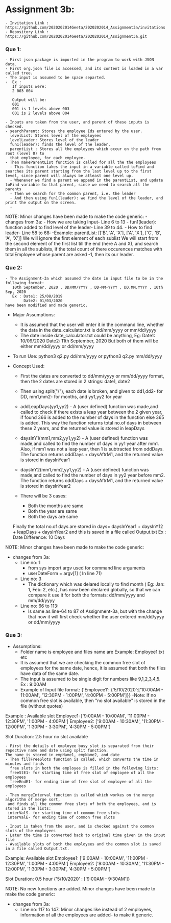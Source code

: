 # Assignment 3b:
    - Invitation Link : https://github.com/2020202014Geeta/2020202014_Assignment3a/invitations
	- Repository Link : https://github.com/2020202014Geeta/2020202014_Assignment3a.git
### Que 1:
    - First json package is imported in the program to work with JSON data.
    - First org.json file is accessed, and its content is loaded in a var called tree.
    - The input is assumed to be space separted.
    -  Ex : 
       If inputs were:              
       2 003 004

       Output will be:
       001
       001 is 1 levels above 003
	   001 is 2 levels above 004

    - Inputs are taken from the user, and parent of these inputs is checked.
    - searchParent: Stores the employee Ids entered by the user.
      levelList: Stores level of the employees
      levelLeader: Stores level of the leader
      fun1(leader): finds the level of the leader.
      parentList : Stores all the employees which occur on the path from root (level 0) to 
      that employee, for each employee.
    - Then makeParentList function is called for all the the employees
      - This function takes the input in a variable called toFind and searches its parent starting from the last level up to the first level, since parent will always be atleast one level up.
      - Whenever we find a parent we append in the parentList, and update toFind variable to that parent, since we need to search all the parents
      - Then we search for the common parent, i.e. the leader
      - And then using fun1(leader): we find the level of the leader, and print the output on the screen.
      - 
NOTE: Minor changes have been made to make the code generic:
    - changes from 3a:
        - How we are taking Input- Line 6 to 13
        - fun1(leader): function added to find level of the leader- Line 39 to 44.
        - How to find leader- Line 58 to 68:
-Example: parentList:  [['B', 'A', 'X'], ['A', 'X'], ['C', 'B', 'A', 'X']]
We will ignore the first element of each sublist
We will start from the second element of the first list till the end (here A and X), and search them in all the sublists, if the total count of there occurences matches with totalEmployee whose parent are asked -1, then its our leader.


### Que 2:
    - The Assignment-3a which assumed the date in input file to be in the following format:
       10th September, 2020 , DD/MM/YYYY , DD-MM-YYYY , DD.MM.YYYY , 10th Sep, 2020
       Ex : Date1: 25/08/2019
            Date2: 01/03/2020
    have been modified and made generic.
    
  - Major Assumptions: 
    - It is assumed that the user will enter it in the command line, whether the data in the date_calculator.txt is dd/mm/yyyy or mm/dd/yyyy 
    - The date inside date_calculator.txt could be anything,
                                   Eg: Date1: 10/09/2020
                                       Date2: 11th September, 2020
   But both of them will be either mm/dd/yyyy or dd/mm/yyyy

- To run Use: python3 q2.py dd/mm/yyyy 
     or      python3 q2.py mm/dd/yyyy
- Concept Used:
    - First the dates are converted to dd/mm/yyyy or mm/dd/yyyy format, then the 2 dates are stored in 2 strings: date1, date2
    - Then using split("/"), each date is broken, and given to dd1,dd2- for DD, mm1,mm2- for months, and yy1,yy2 for year
    
    - addLeapDays(yy1,yy2) - 
        A (user defined) function was made,and called to check if there exists a leap year
        between the 2 given year, if found 366 is added to the number of days in the function else 365 is added.
        This way the function returns total no.of days in between these 2 years, and the returned value is stored in leapDays
        
    - daysInY1(mm1,mm2,yy1,yy2) - 
        A (user defined) function was made,and called to find the number of days in yy1 year after mm1.
        Also, if mm1 was not a leap year, then 1 is subtracted from oddDays.
        The function returns oddDays + daysAftrM1, and the returned value is stored in daysInYear1
        
    - daysInY2(mm1,mm2,yy1,yy2) - 
        A (user defined) function was made,and called to find the number of days in yy2 year before mm2.
        The function returns oddDays + daysAftrM1,  and the returned value is stored in daysInYear2
    
    - There will be 3 cases:
      - Both the months are same
      - Both the year are same
      - Both the days are same
    
    Finally the total no.of days are stored in 
    days= daysInYear1 + daysInY12 + leapDays + daysInYear2
    and this is saved in a file called Output.txt
    Ex : Date Difference: 10 Days
    
NOTE: Minor changes have been made to make the code generic:
- changes from 3a:
    - Line no: 1
        - from sys import argv used for command line arguments
        - userDateForm = argv[1]            ( In line 71)
    - Line no: 3
        - The dictionary which was delared locally to find month ( Eg: Jan: 1, Feb: 2, etc.), has now been declared globally, so that we can compare it use it for both the formats:
        dd/mm/yyyy and mm/dd/yyyy 
    - Line no: 66 to 113:
        - Is same as line-64 to 87 of Assignment-3a, but with the change that now it will first check whether the user entered mm/dd/yyyy or dd/mm/yyyy

### Que 3:
- Assumptions:
    - Folder name is employee and files name are Example: Employee1.txt etc
    - It is assumed that we are checking the common free slot of employees for the same date,
      hence, it is assumed that both the files have data of the same date.
	- The input is assumed to be single digit for numbers like 9,1,2,3,4,5. Ex : 9:00AM
    - Example of Input file format:
      {'Employee1': {'5/10/2020':['10:00AM - 11:00AM', '12:30PM - 1:00PM', '4:00PM - 5:00PM']}}
    -Note: If no common free slot is available, then "no slot available" is stored in the file (without quotes)
    
Example :
Available slot
Employee1: ['9:00AM - 10:00AM', '11:00PM - 12:30PM', '1:00PM - 4:00PM']
Employee2: ['9:00AM - 10:30AM', '11:30PM - 12:00PM', '1:30PM - 3:30PM', '4:30PM - 5:00PM']

Slot Duration: 2.5 hour
no slot available
    
    - First the details of employee busy slot is separated from their repective name and date using split function.
    The name is stored in empName1, empName2, and date
    - Then fillFreeSlots function is called, which converts the time in minutes and finds 
      free slots in both the employee is filled in the following lists: 
      freeStE1- for starting time of free slot of employee of all the employees
      freeEndE1- for ending time of free slot of employee of all the employees
    
    - Then mergeInterval function is called which workes on the merge algorithm of merge sort, 
     and finds all the common free slots of both the employees, and is stored in the lists:
     interValS- for starting time of common free slots
     interValE- for ending time of common free slots
    
    - Input is taken from the user, and is checked against the common slots of the employees
    - Later the time is converted back to original time given in the input file
    - Available slots of both the employees and the common slot is saved in a file called Output.txt.

Example: 
Available slot
Employee1: ['9:00AM - 10:00AM', '11:00PM - 12:30PM', '1:00PM - 4:00PM']
Employee2: ['9:00AM - 10:30AM', '11:30PM - 12:00PM', '1:30PM - 3:30PM', '4:30PM - 5:00PM']

Slot Duration: 0.5 hour
{'5/10/2020' : ['9:00AM - 9:30AM']}

NOTE:
No new functions are added.
Minor changes have been made to make the code generic:
- changes from 3a:
    - Line no: 117 to 147: Minor changes like instead of 2 employees, information of all the employees are added- to make it generic.
    
      


